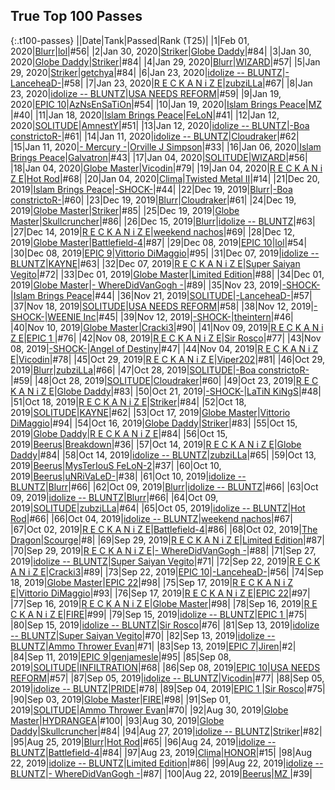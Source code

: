 
## True Top 100 Passes

{:.t100-passes}
||Date|Tank|Passed|Rank <span class="red">(T25)</span>|
|1|Feb 01, 2020|<a target="_blank" href="https://tankpit.com/tank_profile/?tank_id=63862"><span class="blue">Blurr</span></a>|<a target="_blank" href="https://tankpit.com/tank_profile/?tank_id=17359"><span class="blue">lol</span></a>|#56|
|2|Jan 30, 2020|<a target="_blank" href="https://tankpit.com/tank_profile/?tank_id=3644"><span class="blue">Striker</span></a>|<a target="_blank" href="https://tankpit.com/tank_profile/?tank_id=59879"><span class="orange">Globe Daddy</span></a>|#84|
|3|Jan 30, 2020|<a target="_blank" href="https://tankpit.com/tank_profile/?tank_id=59879"><span class="orange">Globe Daddy</span></a>|<a target="_blank" href="https://tankpit.com/tank_profile/?tank_id=3644"><span class="blue">Striker</span></a>|#84|
|4|Jan 29, 2020|<a target="_blank" href="https://tankpit.com/tank_profile/?tank_id=63862"><span class="blue">Blurr</span></a>|<a target="_blank" href="https://tankpit.com/tank_profile/?tank_id=8627"><span class="purple">WIZARD</span></a>|#57|
|5|Jan 29, 2020|<a target="_blank" href="https://tankpit.com/tank_profile/?tank_id=3644"><span class="blue">Striker</span></a>|<a target="_blank" href="https://tankpit.com/tank_profile/?tank_id=4337"><span class="red">getchya</span></a>|#84|
|6|Jan 23, 2020|<a target="_blank" href="https://tankpit.com/tank_profile/?tank_id=54558"><span class="purple">idolize -- BLUNTZ</span></a>|<a target="_blank" href="https://tankpit.com/tank_profile/?tank_id=8174"><span class="orange">-LanceheaD-</span></a>|#58|
|7|Jan 23, 2020|<a target="_blank" href="https://tankpit.com/tank_profile/?tank_id=64496"><span class="red">R E C K A N i Z E</span></a>|<a target="_blank" href="https://tankpit.com/tank_profile/?tank_id=6281"><span class="orange">zubziLLa</span></a>|#67|
|8|Jan 23, 2020|<a target="_blank" href="https://tankpit.com/tank_profile/?tank_id=54558"><span class="purple">idolize -- BLUNTZ</span></a>|<a target="_blank" href="https://tankpit.com/tank_profile/?tank_id=2412"><span class="red">USA NEEDS REFORM</span></a>|#59|
|9|Jan 19, 2020|<a target="_blank" href="https://tankpit.com/tank_profile/?tank_id=50656"><span class="purple">EPIC 10</span></a>|<a target="_blank" href="https://tankpit.com/tank_profile/?tank_id=5468"><span class="red">AzNsEnSaTiOn</span></a>|#54|
|10|Jan 19, 2020|<a target="_blank" href="https://tankpit.com/tank_profile/?tank_id=1677"><span class="blue">Islam Brings Peace</span></a>|<a target="_blank" href="https://tankpit.com/tank_profile/?tank_id=12905"><span class="purple">MZ </span></a>|#40|
|11|Jan 18, 2020|<a target="_blank" href="https://tankpit.com/tank_profile/?tank_id=1677"><span class="blue">Islam Brings Peace</span></a>|<a target="_blank" href="https://tankpit.com/tank_profile/?tank_id=12396"><span class="blue">FeLoN</span></a>|#41|
|12|Jan 12, 2020|<a target="_blank" href="https://tankpit.com/tank_profile/?tank_id=61587"><span class="purple">SOLITUDE</span></a>|<a target="_blank" href="https://tankpit.com/tank_profile/?tank_id=806"><span class="purple">AmnestY</span></a>|#51|
|13|Jan 12, 2020|<a target="_blank" href="https://tankpit.com/tank_profile/?tank_id=54558"><span class="purple">idolize -- BLUNTZ</span></a>|<a target="_blank" href="https://tankpit.com/tank_profile/?tank_id=7352"><span class="orange">-Boa constrictoR-</span></a>|#61|
|14|Jan 11, 2020|<a target="_blank" href="https://tankpit.com/tank_profile/?tank_id=54558"><span class="purple">idolize -- BLUNTZ</span></a>|<a target="_blank" href="https://tankpit.com/tank_profile/?tank_id=1377"><span class="blue">Cloudraker</span></a>|#62|
|15|Jan 11, 2020|<a target="_blank" href="https://tankpit.com/tank_profile/?tank_id=575"><span class="orange">- Mercury -</span></a>|<a target="_blank" href="https://tankpit.com/tank_profile/?tank_id=21534"><span class="orange">Orville J Simpson</span></a>|#33|
|16|Jan 06, 2020|<a target="_blank" href="https://tankpit.com/tank_profile/?tank_id=1677"><span class="blue">Islam Brings Peace</span></a>|<a target="_blank" href="https://tankpit.com/tank_profile/?tank_id=31667"><span class="blue">Galvatron</span></a>|#43|
|17|Jan 04, 2020|<a target="_blank" href="https://tankpit.com/tank_profile/?tank_id=61587"><span class="purple">SOLITUDE</span></a>|<a target="_blank" href="https://tankpit.com/tank_profile/?tank_id=8627"><span class="purple">WIZARD</span></a>|#56|
|18|Jan 04, 2020|<a target="_blank" href="https://tankpit.com/tank_profile/?tank_id=63851"><span class="blue">Globe Master</span></a>|<a target="_blank" href="https://tankpit.com/tank_profile/?tank_id=10502"><span class="blue">Vicodin</span></a>|#79|
|19|Jan 04, 2020|<a target="_blank" href="https://tankpit.com/tank_profile/?tank_id=64496"><span class="red">R E C K A N i Z E</span></a>|<a target="_blank" href="https://tankpit.com/tank_profile/?tank_id=1003"><span class="blue">Hot Rod</span></a>|#68|
|20|Jan 04, 2020|<a target="_blank" href="https://tankpit.com/tank_profile/?tank_id=46068"><span class="orange">Clima</span></a>|<a target="_blank" href="https://tankpit.com/tank_profile/?tank_id=30661"><span class="purple">Twisted Metal II</span></a>|<span class="red">#14</span>|
|21|Dec 20, 2019|<a target="_blank" href="https://tankpit.com/tank_profile/?tank_id=1677"><span class="blue">Islam Brings Peace</span></a>|<a target="_blank" href="https://tankpit.com/tank_profile/?tank_id=61068"><span class="purple">-SHOCK-</span></a>|#44|
|22|Dec 19, 2019|<a target="_blank" href="https://tankpit.com/tank_profile/?tank_id=63862"><span class="blue">Blurr</span></a>|<a target="_blank" href="https://tankpit.com/tank_profile/?tank_id=7352"><span class="orange">-Boa constrictoR-</span></a>|#60|
|23|Dec 19, 2019|<a target="_blank" href="https://tankpit.com/tank_profile/?tank_id=63862"><span class="blue">Blurr</span></a>|<a target="_blank" href="https://tankpit.com/tank_profile/?tank_id=1377"><span class="blue">Cloudraker</span></a>|#61|
|24|Dec 19, 2019|<a target="_blank" href="https://tankpit.com/tank_profile/?tank_id=63851"><span class="blue">Globe Master</span></a>|<a target="_blank" href="https://tankpit.com/tank_profile/?tank_id=3644"><span class="blue">Striker</span></a>|#85|
|25|Dec 19, 2019|<a target="_blank" href="https://tankpit.com/tank_profile/?tank_id=63851"><span class="blue">Globe Master</span></a>|<a target="_blank" href="https://tankpit.com/tank_profile/?tank_id=2925"><span class="blue">Skullcruncher</span></a>|#86|
|26|Dec 15, 2019|<a target="_blank" href="https://tankpit.com/tank_profile/?tank_id=63862"><span class="blue">Blurr</span></a>|<a target="_blank" href="https://tankpit.com/tank_profile/?tank_id=54558"><span class="purple">idolize -- BLUNTZ</span></a>|#63|
|27|Dec 14, 2019|<a target="_blank" href="https://tankpit.com/tank_profile/?tank_id=64496"><span class="red">R E C K A N i Z E</span></a>|<a target="_blank" href="https://tankpit.com/tank_profile/?tank_id=1643"><span class="orange">weekend nachos</span></a>|#69|
|28|Dec 12, 2019|<a target="_blank" href="https://tankpit.com/tank_profile/?tank_id=63851"><span class="blue">Globe Master</span></a>|<a target="_blank" href="https://tankpit.com/tank_profile/?tank_id=880"><span class="purple">Battlefield-4</span></a>|#87|
|29|Dec 08, 2019|<a target="_blank" href="https://tankpit.com/tank_profile/?tank_id=50656"><span class="purple">EPIC 10</span></a>|<a target="_blank" href="https://tankpit.com/tank_profile/?tank_id=17359"><span class="blue">lol</span></a>|#54|
|30|Dec 08, 2019|<a target="_blank" href="https://tankpit.com/tank_profile/?tank_id=9156"><span class="purple">EPIC 9</span></a>|<a target="_blank" href="https://tankpit.com/tank_profile/?tank_id=28689"><span class="orange">Vittorio DiMaggio</span></a>|#95|
|31|Dec 07, 2019|<a target="_blank" href="https://tankpit.com/tank_profile/?tank_id=54558"><span class="purple">idolize -- BLUNTZ</span></a>|<a target="_blank" href="https://tankpit.com/tank_profile/?tank_id=12590"><span class="purple">KAYNE</span></a>|#63|
|32|Dec 07, 2019|<a target="_blank" href="https://tankpit.com/tank_profile/?tank_id=64496"><span class="red">R E C K A N i Z E</span></a>|<a target="_blank" href="https://tankpit.com/tank_profile/?tank_id=674"><span class="red">Super Saiyan Vegito</span></a>|#72|
|33|Dec 01, 2019|<a target="_blank" href="https://tankpit.com/tank_profile/?tank_id=63851"><span class="blue">Globe Master</span></a>|<a target="_blank" href="https://tankpit.com/tank_profile/?tank_id=11644"><span class="orange">Limited Edition</span></a>|#88|
|34|Dec 01, 2019|<a target="_blank" href="https://tankpit.com/tank_profile/?tank_id=63851"><span class="blue">Globe Master</span></a>|<a target="_blank" href="https://tankpit.com/tank_profile/?tank_id=11380"><span class="purple">- WhereDidVanGogh -</span></a>|#89|
|35|Nov 23, 2019|<a target="_blank" href="https://tankpit.com/tank_profile/?tank_id=61068"><span class="purple">-SHOCK-</span></a>|<a target="_blank" href="https://tankpit.com/tank_profile/?tank_id=1677"><span class="blue">Islam Brings Peace</span></a>|#44|
|36|Nov 21, 2019|<a target="_blank" href="https://tankpit.com/tank_profile/?tank_id=61587"><span class="purple">SOLITUDE</span></a>|<a target="_blank" href="https://tankpit.com/tank_profile/?tank_id=8174"><span class="orange">-LanceheaD-</span></a>|#57|
|37|Nov 18, 2019|<a target="_blank" href="https://tankpit.com/tank_profile/?tank_id=61587"><span class="purple">SOLITUDE</span></a>|<a target="_blank" href="https://tankpit.com/tank_profile/?tank_id=2412"><span class="red">USA NEEDS REFORM</span></a>|#58|
|38|Nov 12, 2019|<a target="_blank" href="https://tankpit.com/tank_profile/?tank_id=61068"><span class="purple">-SHOCK-</span></a>|<a target="_blank" href="https://tankpit.com/tank_profile/?tank_id=11511"><span class="orange">WEENIE Inc</span></a>|#45|
|39|Nov 12, 2019|<a target="_blank" href="https://tankpit.com/tank_profile/?tank_id=61068"><span class="purple">-SHOCK-</span></a>|<a target="_blank" href="https://tankpit.com/tank_profile/?tank_id=16088"><span class="red">theintern</span></a>|#46|
|40|Nov 10, 2019|<a target="_blank" href="https://tankpit.com/tank_profile/?tank_id=63851"><span class="blue">Globe Master</span></a>|<a target="_blank" href="https://tankpit.com/tank_profile/?tank_id=16525"><span class="purple">Cracki3</span></a>|#90|
|41|Nov 09, 2019|<a target="_blank" href="https://tankpit.com/tank_profile/?tank_id=64496"><span class="red">R E C K A N i Z E</span></a>|<a target="_blank" href="https://tankpit.com/tank_profile/?tank_id=50745"><span class="purple">EPIC 1 </span></a>|#76|
|42|Nov 08, 2019|<a target="_blank" href="https://tankpit.com/tank_profile/?tank_id=64496"><span class="red">R E C K A N i Z E</span></a>|<a target="_blank" href="https://tankpit.com/tank_profile/?tank_id=63875"><span class="red">Sir Rosco</span></a>|#77|
|43|Nov 08, 2019|<a target="_blank" href="https://tankpit.com/tank_profile/?tank_id=61068"><span class="purple">-SHOCK-</span></a>|<a target="_blank" href="https://tankpit.com/tank_profile/?tank_id=64179"><span class="purple">Angel of Destiny</span></a>|#47|
|44|Nov 04, 2019|<a target="_blank" href="https://tankpit.com/tank_profile/?tank_id=64496"><span class="red">R E C K A N i Z E</span></a>|<a target="_blank" href="https://tankpit.com/tank_profile/?tank_id=10502"><span class="blue">Vicodin</span></a>|#78|
|45|Oct 29, 2019|<a target="_blank" href="https://tankpit.com/tank_profile/?tank_id=64496"><span class="red">R E C K A N i Z E</span></a>|<a target="_blank" href="https://tankpit.com/tank_profile/?tank_id=782"><span class="red">Viper202</span></a>|#81|
|46|Oct 29, 2019|<a target="_blank" href="https://tankpit.com/tank_profile/?tank_id=63862"><span class="blue">Blurr</span></a>|<a target="_blank" href="https://tankpit.com/tank_profile/?tank_id=6281"><span class="orange">zubziLLa</span></a>|#66|
|47|Oct 28, 2019|<a target="_blank" href="https://tankpit.com/tank_profile/?tank_id=61587"><span class="purple">SOLITUDE</span></a>|<a target="_blank" href="https://tankpit.com/tank_profile/?tank_id=7352"><span class="orange">-Boa constrictoR-</span></a>|#59|
|48|Oct 28, 2019|<a target="_blank" href="https://tankpit.com/tank_profile/?tank_id=61587"><span class="purple">SOLITUDE</span></a>|<a target="_blank" href="https://tankpit.com/tank_profile/?tank_id=1377"><span class="blue">Cloudraker</span></a>|#60|
|49|Oct 23, 2019|<a target="_blank" href="https://tankpit.com/tank_profile/?tank_id=64496"><span class="red">R E C K A N i Z E</span></a>|<a target="_blank" href="https://tankpit.com/tank_profile/?tank_id=59879"><span class="orange">Globe Daddy</span></a>|#83|
|50|Oct 21, 2019|<a target="_blank" href="https://tankpit.com/tank_profile/?tank_id=61068"><span class="purple">-SHOCK-</span></a>|<a target="_blank" href="https://tankpit.com/tank_profile/?tank_id=45856"><span class="blue">LaTiN KiNgS</span></a>|#48|
|51|Oct 18, 2019|<a target="_blank" href="https://tankpit.com/tank_profile/?tank_id=64496"><span class="red">R E C K A N i Z E</span></a>|<a target="_blank" href="https://tankpit.com/tank_profile/?tank_id=3644"><span class="blue">Striker</span></a>|#84|
|52|Oct 18, 2019|<a target="_blank" href="https://tankpit.com/tank_profile/?tank_id=61587"><span class="purple">SOLITUDE</span></a>|<a target="_blank" href="https://tankpit.com/tank_profile/?tank_id=12590"><span class="purple">KAYNE</span></a>|#62|
|53|Oct 17, 2019|<a target="_blank" href="https://tankpit.com/tank_profile/?tank_id=63851"><span class="blue">Globe Master</span></a>|<a target="_blank" href="https://tankpit.com/tank_profile/?tank_id=28689"><span class="orange">Vittorio DiMaggio</span></a>|#94|
|54|Oct 16, 2019|<a target="_blank" href="https://tankpit.com/tank_profile/?tank_id=59879"><span class="orange">Globe Daddy</span></a>|<a target="_blank" href="https://tankpit.com/tank_profile/?tank_id=3644"><span class="blue">Striker</span></a>|#83|
|55|Oct 15, 2019|<a target="_blank" href="https://tankpit.com/tank_profile/?tank_id=59879"><span class="orange">Globe Daddy</span></a>|<a target="_blank" href="https://tankpit.com/tank_profile/?tank_id=64496"><span class="red">R E C K A N i Z E</span></a>|#84|
|56|Oct 15, 2019|<a target="_blank" href="https://tankpit.com/tank_profile/?tank_id=842"><span class="purple">Beerus</span></a>|<a target="_blank" href="https://tankpit.com/tank_profile/?tank_id=826"><span class="blue">Breakdown</span></a>|#36|
|57|Oct 14, 2019|<a target="_blank" href="https://tankpit.com/tank_profile/?tank_id=64496"><span class="red">R E C K A N i Z E</span></a>|<a target="_blank" href="https://tankpit.com/tank_profile/?tank_id=59879"><span class="orange">Globe Daddy</span></a>|#84|
|58|Oct 14, 2019|<a target="_blank" href="https://tankpit.com/tank_profile/?tank_id=54558"><span class="purple">idolize -- BLUNTZ</span></a>|<a target="_blank" href="https://tankpit.com/tank_profile/?tank_id=6281"><span class="orange">zubziLLa</span></a>|#65|
|59|Oct 13, 2019|<a target="_blank" href="https://tankpit.com/tank_profile/?tank_id=842"><span class="purple">Beerus</span></a>|<a target="_blank" href="https://tankpit.com/tank_profile/?tank_id=7855"><span class="purple">MysTerIouS FeLoN-2</span></a>|#37|
|60|Oct 10, 2019|<a target="_blank" href="https://tankpit.com/tank_profile/?tank_id=842"><span class="purple">Beerus</span></a>|<a target="_blank" href="https://tankpit.com/tank_profile/?tank_id=27491"><span class="red">uNRiVaLeD-</span></a>|#38|
|61|Oct 10, 2019|<a target="_blank" href="https://tankpit.com/tank_profile/?tank_id=54558"><span class="purple">idolize -- BLUNTZ</span></a>|<a target="_blank" href="https://tankpit.com/tank_profile/?tank_id=63862"><span class="blue">Blurr</span></a>|#66|
|62|Oct 09, 2019|<a target="_blank" href="https://tankpit.com/tank_profile/?tank_id=63862"><span class="blue">Blurr</span></a>|<a target="_blank" href="https://tankpit.com/tank_profile/?tank_id=54558"><span class="purple">idolize -- BLUNTZ</span></a>|#66|
|63|Oct 09, 2019|<a target="_blank" href="https://tankpit.com/tank_profile/?tank_id=54558"><span class="purple">idolize -- BLUNTZ</span></a>|<a target="_blank" href="https://tankpit.com/tank_profile/?tank_id=63862"><span class="blue">Blurr</span></a>|#66|
|64|Oct 09, 2019|<a target="_blank" href="https://tankpit.com/tank_profile/?tank_id=61587"><span class="purple">SOLITUDE</span></a>|<a target="_blank" href="https://tankpit.com/tank_profile/?tank_id=6281"><span class="orange">zubziLLa</span></a>|#64|
|65|Oct 05, 2019|<a target="_blank" href="https://tankpit.com/tank_profile/?tank_id=54558"><span class="purple">idolize -- BLUNTZ</span></a>|<a target="_blank" href="https://tankpit.com/tank_profile/?tank_id=1003"><span class="blue">Hot Rod</span></a>|#66|
|66|Oct 04, 2019|<a target="_blank" href="https://tankpit.com/tank_profile/?tank_id=54558"><span class="purple">idolize -- BLUNTZ</span></a>|<a target="_blank" href="https://tankpit.com/tank_profile/?tank_id=1643"><span class="orange">weekend nachos</span></a>|#67|
|67|Oct 02, 2019|<a target="_blank" href="https://tankpit.com/tank_profile/?tank_id=64496"><span class="red">R E C K A N i Z E</span></a>|<a target="_blank" href="https://tankpit.com/tank_profile/?tank_id=880"><span class="purple">Battlefield-4</span></a>|#86|
|68|Oct 02, 2019|<a target="_blank" href="https://tankpit.com/tank_profile/?tank_id=45080"><span class="purple">The Dragon</span></a>|<a target="_blank" href="https://tankpit.com/tank_profile/?tank_id=827"><span class="blue">Scourge</span></a>|<span class="red">#8</span>|
|69|Sep 29, 2019|<a target="_blank" href="https://tankpit.com/tank_profile/?tank_id=64496"><span class="red">R E C K A N i Z E</span></a>|<a target="_blank" href="https://tankpit.com/tank_profile/?tank_id=11644"><span class="orange">Limited Edition</span></a>|#87|
|70|Sep 29, 2019|<a target="_blank" href="https://tankpit.com/tank_profile/?tank_id=64496"><span class="red">R E C K A N i Z E</span></a>|<a target="_blank" href="https://tankpit.com/tank_profile/?tank_id=11380"><span class="purple">- WhereDidVanGogh -</span></a>|#88|
|71|Sep 27, 2019|<a target="_blank" href="https://tankpit.com/tank_profile/?tank_id=54558"><span class="purple">idolize -- BLUNTZ</span></a>|<a target="_blank" href="https://tankpit.com/tank_profile/?tank_id=674"><span class="red">Super Saiyan Vegito</span></a>|#71|
|72|Sep 22, 2019|<a target="_blank" href="https://tankpit.com/tank_profile/?tank_id=64496"><span class="red">R E C K A N i Z E</span></a>|<a target="_blank" href="https://tankpit.com/tank_profile/?tank_id=16525"><span class="purple">Cracki3</span></a>|#89|
|73|Sep 22, 2019|<a target="_blank" href="https://tankpit.com/tank_profile/?tank_id=50656"><span class="purple">EPIC 10</span></a>|<a target="_blank" href="https://tankpit.com/tank_profile/?tank_id=8174"><span class="orange">-LanceheaD-</span></a>|#56|
|74|Sep 18, 2019|<a target="_blank" href="https://tankpit.com/tank_profile/?tank_id=63851"><span class="blue">Globe Master</span></a>|<a target="_blank" href="https://tankpit.com/tank_profile/?tank_id=63887"><span class="purple">EPIC 22</span></a>|#98|
|75|Sep 17, 2019|<a target="_blank" href="https://tankpit.com/tank_profile/?tank_id=64496"><span class="red">R E C K A N i Z E</span></a>|<a target="_blank" href="https://tankpit.com/tank_profile/?tank_id=28689"><span class="orange">Vittorio DiMaggio</span></a>|#93|
|76|Sep 17, 2019|<a target="_blank" href="https://tankpit.com/tank_profile/?tank_id=64496"><span class="red">R E C K A N i Z E</span></a>|<a target="_blank" href="https://tankpit.com/tank_profile/?tank_id=63887"><span class="purple">EPIC 22</span></a>|#97|
|77|Sep 16, 2019|<a target="_blank" href="https://tankpit.com/tank_profile/?tank_id=64496"><span class="red">R E C K A N i Z E</span></a>|<a target="_blank" href="https://tankpit.com/tank_profile/?tank_id=63851"><span class="blue">Globe Master</span></a>|#98|
|78|Sep 16, 2019|<a target="_blank" href="https://tankpit.com/tank_profile/?tank_id=64496"><span class="red">R E C K A N i Z E</span></a>|<a target="_blank" href="https://tankpit.com/tank_profile/?tank_id=53385"><span class="orange">FIRE</span></a>|#99|
|79|Sep 15, 2019|<a target="_blank" href="https://tankpit.com/tank_profile/?tank_id=54558"><span class="purple">idolize -- BLUNTZ</span></a>|<a target="_blank" href="https://tankpit.com/tank_profile/?tank_id=50745"><span class="purple">EPIC 1 </span></a>|#75|
|80|Sep 15, 2019|<a target="_blank" href="https://tankpit.com/tank_profile/?tank_id=54558"><span class="purple">idolize -- BLUNTZ</span></a>|<a target="_blank" href="https://tankpit.com/tank_profile/?tank_id=63875"><span class="red">Sir Rosco</span></a>|#76|
|81|Sep 13, 2019|<a target="_blank" href="https://tankpit.com/tank_profile/?tank_id=1613"><span class="blue">idolize -- BLUNTZ</span></a>|<a target="_blank" href="https://tankpit.com/tank_profile/?tank_id=674"><span class="red">Super Saiyan Vegito</span></a>|#70|
|82|Sep 13, 2019|<a target="_blank" href="https://tankpit.com/tank_profile/?tank_id=1613"><span class="blue">idolize -- BLUNTZ</span></a>|<a target="_blank" href="https://tankpit.com/tank_profile/?tank_id=9030"><span class="purple">Ammo Thrower Evan</span></a>|#71|
|83|Sep 13, 2019|<a target="_blank" href="https://tankpit.com/tank_profile/?tank_id=16369"><span class="purple">EPIC 7</span></a>|<a target="_blank" href="https://tankpit.com/tank_profile/?tank_id=9389"><span class="red">Jiren</span></a>|<span class="red">#2</span>|
|84|Sep 11, 2019|<a target="_blank" href="https://tankpit.com/tank_profile/?tank_id=9156"><span class="purple">EPIC 9</span></a>|<a target="_blank" href="https://tankpit.com/tank_profile/?tank_id=37306"><span class="orange">genjamesle</span></a>|#95|
|85|Sep 08, 2019|<a target="_blank" href="https://tankpit.com/tank_profile/?tank_id=61587"><span class="purple">SOLITUDE</span></a>|<a target="_blank" href="https://tankpit.com/tank_profile/?tank_id=8542"><span class="red">INFILTRATION</span></a>|#68|
|86|Sep 08, 2019|<a target="_blank" href="https://tankpit.com/tank_profile/?tank_id=50656"><span class="purple">EPIC 10</span></a>|<a target="_blank" href="https://tankpit.com/tank_profile/?tank_id=2412"><span class="red">USA NEEDS REFORM</span></a>|#57|
|87|Sep 05, 2019|<a target="_blank" href="https://tankpit.com/tank_profile/?tank_id=54558"><span class="purple">idolize -- BLUNTZ</span></a>|<a target="_blank" href="https://tankpit.com/tank_profile/?tank_id=10502"><span class="blue">Vicodin</span></a>|#77|
|88|Sep 05, 2019|<a target="_blank" href="https://tankpit.com/tank_profile/?tank_id=54558"><span class="purple">idolize -- BLUNTZ</span></a>|<a target="_blank" href="https://tankpit.com/tank_profile/?tank_id=523"><span class="red">PRIDE</span></a>|#78|
|89|Sep 04, 2019|<a target="_blank" href="https://tankpit.com/tank_profile/?tank_id=50745"><span class="purple">EPIC 1 </span></a>|<a target="_blank" href="https://tankpit.com/tank_profile/?tank_id=63875"><span class="red">Sir Rosco</span></a>|#75|
|90|Sep 03, 2019|<a target="_blank" href="https://tankpit.com/tank_profile/?tank_id=63851"><span class="blue">Globe Master</span></a>|<a target="_blank" href="https://tankpit.com/tank_profile/?tank_id=53385"><span class="orange">FIRE</span></a>|#98|
|91|Sep 01, 2019|<a target="_blank" href="https://tankpit.com/tank_profile/?tank_id=61587"><span class="purple">SOLITUDE</span></a>|<a target="_blank" href="https://tankpit.com/tank_profile/?tank_id=9030"><span class="purple">Ammo Thrower Evan</span></a>|#70|
|92|Aug 30, 2019|<a target="_blank" href="https://tankpit.com/tank_profile/?tank_id=63851"><span class="blue">Globe Master</span></a>|<a target="_blank" href="https://tankpit.com/tank_profile/?tank_id=49521"><span class="red">HYDRANGEA</span></a>|#100|
|93|Aug 30, 2019|<a target="_blank" href="https://tankpit.com/tank_profile/?tank_id=59879"><span class="orange">Globe Daddy</span></a>|<a target="_blank" href="https://tankpit.com/tank_profile/?tank_id=2925"><span class="blue">Skullcruncher</span></a>|#84|
|94|Aug 27, 2019|<a target="_blank" href="https://tankpit.com/tank_profile/?tank_id=54558"><span class="purple">idolize -- BLUNTZ</span></a>|<a target="_blank" href="https://tankpit.com/tank_profile/?tank_id=3644"><span class="blue">Striker</span></a>|#82|
|95|Aug 25, 2019|<a target="_blank" href="https://tankpit.com/tank_profile/?tank_id=63862"><span class="blue">Blurr</span></a>|<a target="_blank" href="https://tankpit.com/tank_profile/?tank_id=1003"><span class="blue">Hot Rod</span></a>|#65|
|96|Aug 24, 2019|<a target="_blank" href="https://tankpit.com/tank_profile/?tank_id=54558"><span class="purple">idolize -- BLUNTZ</span></a>|<a target="_blank" href="https://tankpit.com/tank_profile/?tank_id=880"><span class="purple">Battlefield-4</span></a>|#84|
|97|Aug 23, 2019|<a target="_blank" href="https://tankpit.com/tank_profile/?tank_id=46068"><span class="orange">Clima</span></a>|<a target="_blank" href="https://tankpit.com/tank_profile/?tank_id=540"><span class="red">HONOR</span></a>|<span class="red">#15</span>|
|98|Aug 22, 2019|<a target="_blank" href="https://tankpit.com/tank_profile/?tank_id=54558"><span class="purple">idolize -- BLUNTZ</span></a>|<a target="_blank" href="https://tankpit.com/tank_profile/?tank_id=11644"><span class="orange">Limited Edition</span></a>|#86|
|99|Aug 22, 2019|<a target="_blank" href="https://tankpit.com/tank_profile/?tank_id=54558"><span class="purple">idolize -- BLUNTZ</span></a>|<a target="_blank" href="https://tankpit.com/tank_profile/?tank_id=11380"><span class="purple">- WhereDidVanGogh -</span></a>|#87|
|100|Aug 22, 2019|<a target="_blank" href="https://tankpit.com/tank_profile/?tank_id=842"><span class="purple">Beerus</span></a>|<a target="_blank" href="https://tankpit.com/tank_profile/?tank_id=12905"><span class="purple">MZ </span></a>|#39|
